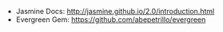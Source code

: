 * Jasmine Docs: http://jasmine.github.io/2.0/introduction.html
* Evergreen Gem: https://github.com/abepetrillo/evergreen
